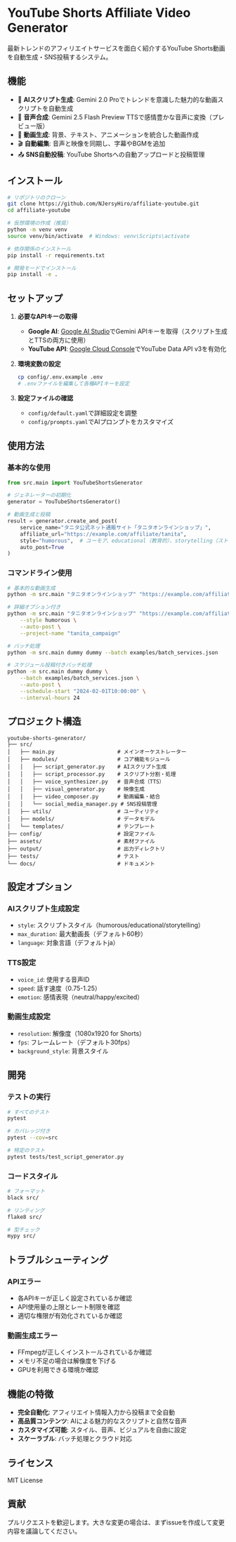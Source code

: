 # YouTube Shorts Affiliate Video Generator

最新トレンドのアフィリエイトサービスを面白く紹介するYouTube Shorts動画を自動生成・SNS投稿するシステム。

## 機能

- 🤖 **AIスクリプト生成**: Gemini 2.0 Proでトレンドを意識した魅力的な動画スクリプトを自動生成
- 🎤 **音声合成**: Gemini 2.5 Flash Preview TTSで感情豊かな音声に変換（プレビュー版）
- 🎥 **動画生成**: 背景、テキスト、アニメーションを統合した動画作成
- 🎬 **自動編集**: 音声と映像を同期し、字幕やBGMを追加
- 📤 **SNS自動投稿**: YouTube Shortsへの自動アップロードと投稿管理

## インストール

```bash
# リポジトリのクローン
git clone https://github.com/NJersyHiro/affiliate-youtube.git
cd affiliate-youtube

# 仮想環境の作成（推奨）
python -m venv venv
source venv/bin/activate  # Windows: venv\Scripts\activate

# 依存関係のインストール
pip install -r requirements.txt

# 開発モードでインストール
pip install -e .
```

## セットアップ

1. **必要なAPIキーの取得**
   - **Google AI**: [Google AI Studio](https://makersuite.google.com/app/apikey)でGemini APIキーを取得（スクリプト生成とTTSの両方に使用）
   - **YouTube API**: [Google Cloud Console](https://console.cloud.google.com/)でYouTube Data API v3を有効化

2. **環境変数の設定**
   ```bash
   cp config/.env.example .env
   # .envファイルを編集して各種APIキーを設定
   ```

3. **設定ファイルの確認**
   - `config/default.yaml`で詳細設定を調整
   - `config/prompts.yaml`でAIプロンプトをカスタマイズ

## 使用方法

### 基本的な使用

```python
from src.main import YouTubeShortsGenerator

# ジェネレーターの初期化
generator = YouTubeShortsGenerator()

# 動画生成と投稿
result = generator.create_and_post(
    service_name="タニタ公式ネット通販サイト「タニタオンラインショップ」",
    affiliate_url="https://example.com/affiliate/tanita",
    style="humorous",  # ユーモア、educational（教育的）、storytelling（ストーリー）
    auto_post=True
)
```

### コマンドライン使用

```bash
# 基本的な動画生成
python -m src.main "タニタオンラインショップ" "https://example.com/affiliate/tanita"

# 詳細オプション付き
python -m src.main "タニタオンラインショップ" "https://example.com/affiliate/tanita" \
    --style humorous \
    --auto-post \
    --project-name "tanita_campaign"

# バッチ処理
python -m src.main dummy dummy --batch examples/batch_services.json

# スケジュール投稿付きバッチ処理
python -m src.main dummy dummy \
    --batch examples/batch_services.json \
    --auto-post \
    --schedule-start "2024-02-01T10:00:00" \
    --interval-hours 24
```

## プロジェクト構造

```
youtube-shorts-generator/
├── src/
│   ├── main.py                    # メインオーケストレーター
│   ├── modules/                   # コア機能モジュール
│   │   ├── script_generator.py    # AIスクリプト生成
│   │   ├── script_processor.py    # スクリプト分割・処理
│   │   ├── voice_synthesizer.py   # 音声合成（TTS）
│   │   ├── visual_generator.py    # 映像生成
│   │   ├── video_composer.py      # 動画編集・結合
│   │   └── social_media_manager.py # SNS投稿管理
│   ├── utils/                     # ユーティリティ
│   ├── models/                    # データモデル
│   └── templates/                 # テンプレート
├── config/                        # 設定ファイル
├── assets/                        # 素材ファイル
├── output/                        # 出力ディレクトリ
├── tests/                         # テスト
└── docs/                          # ドキュメント
```

## 設定オプション

### AIスクリプト生成設定
- `style`: スクリプトスタイル（humorous/educational/storytelling）
- `max_duration`: 最大動画長（デフォルト60秒）
- `language`: 対象言語（デフォルトja）

### TTS設定
- `voice_id`: 使用する音声ID
- `speed`: 話す速度（0.75-1.25）
- `emotion`: 感情表現（neutral/happy/excited）

### 動画生成設定
- `resolution`: 解像度（1080x1920 for Shorts）
- `fps`: フレームレート（デフォルト30fps）
- `background_style`: 背景スタイル

## 開発

### テストの実行

```bash
# すべてのテスト
pytest

# カバレッジ付き
pytest --cov=src

# 特定のテスト
pytest tests/test_script_generator.py
```

### コードスタイル

```bash
# フォーマット
black src/

# リンティング
flake8 src/

# 型チェック
mypy src/
```

## トラブルシューティング

### APIエラー
- 各APIキーが正しく設定されているか確認
- API使用量の上限とレート制限を確認
- 適切な権限が有効化されているか確認

### 動画生成エラー
- FFmpegが正しくインストールされているか確認
- メモリ不足の場合は解像度を下げる
- GPUを利用できる環境か確認

## 機能の特徴

- **完全自動化**: アフィリエイト情報入力から投稿まで全自動
- **高品質コンテンツ**: AIによる魅力的なスクリプトと自然な音声
- **カスタマイズ可能**: スタイル、音声、ビジュアルを自由に設定
- **スケーラブル**: バッチ処理とクラウド対応

## ライセンス

MIT License

## 貢献

プルリクエストを歓迎します。大きな変更の場合は、まずissueを作成して変更内容を議論してください。